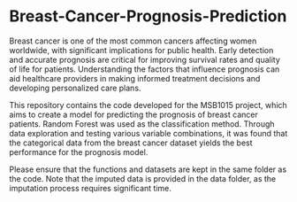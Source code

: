 # Breast-Cancer-Prognosis-Prediction
Breast cancer is one of the most common cancers affecting women worldwide, with significant implications for public health. Early detection and accurate prognosis are critical for improving survival rates and quality of life for patients. Understanding the factors that influence prognosis can aid healthcare providers in making informed treatment decisions and developing personalized care plans. 

This repository contains the code developed for the MSB1015 project, which aims to create a model for predicting the prognosis of breast cancer patients. Random Forest was used as the classification method. Through data exploration and testing various variable combinations, it was found that the categorical data from the breast cancer dataset yields the best performance for the prognosis model.

Please ensure that the functions and datasets are kept in the same folder as the code. Note that the imputed data is provided in the data folder, as the imputation process requires significant time.

